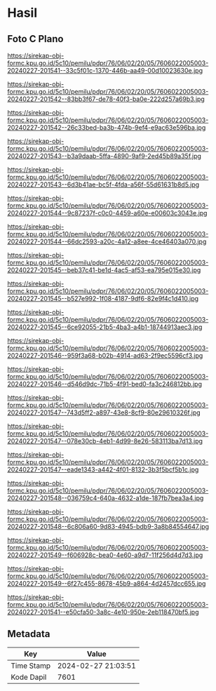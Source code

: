 # Hasil

## Foto C Plano

https://sirekap-obj-formc.kpu.go.id/5c10/pemilu/pdpr/76/06/02/20/05/7606022005003-20240227-201541--33c5f01c-1370-446b-aa49-00d10023630e.jpg

https://sirekap-obj-formc.kpu.go.id/5c10/pemilu/pdpr/76/06/02/20/05/7606022005003-20240227-201542--83bb3f67-de78-40f3-ba0e-222d257a69b3.jpg

https://sirekap-obj-formc.kpu.go.id/5c10/pemilu/pdpr/76/06/02/20/05/7606022005003-20240227-201542--26c33bed-ba3b-474b-9ef4-e9ac63e596ba.jpg

https://sirekap-obj-formc.kpu.go.id/5c10/pemilu/pdpr/76/06/02/20/05/7606022005003-20240227-201543--b3a9daab-5ffa-4890-9af9-2ed45b89a35f.jpg

https://sirekap-obj-formc.kpu.go.id/5c10/pemilu/pdpr/76/06/02/20/05/7606022005003-20240227-201543--6d3b41ae-bc5f-4fda-a56f-55d61631b8d5.jpg

https://sirekap-obj-formc.kpu.go.id/5c10/pemilu/pdpr/76/06/02/20/05/7606022005003-20240227-201544--9c87237f-c0c0-4459-a60e-e00603c3043e.jpg

https://sirekap-obj-formc.kpu.go.id/5c10/pemilu/pdpr/76/06/02/20/05/7606022005003-20240227-201544--66dc2593-a20c-4a12-a8ee-4ce46403a070.jpg

https://sirekap-obj-formc.kpu.go.id/5c10/pemilu/pdpr/76/06/02/20/05/7606022005003-20240227-201545--beb37c41-be1d-4ac5-af53-ea795e015e30.jpg

https://sirekap-obj-formc.kpu.go.id/5c10/pemilu/pdpr/76/06/02/20/05/7606022005003-20240227-201545--b527e992-1f08-4187-9df6-82e9f4c1d410.jpg

https://sirekap-obj-formc.kpu.go.id/5c10/pemilu/pdpr/76/06/02/20/05/7606022005003-20240227-201545--6ce92055-21b5-4ba3-a4b1-18744913aec3.jpg

https://sirekap-obj-formc.kpu.go.id/5c10/pemilu/pdpr/76/06/02/20/05/7606022005003-20240227-201546--959f3a68-b02b-4914-ad63-2f9ec5596cf3.jpg

https://sirekap-obj-formc.kpu.go.id/5c10/pemilu/pdpr/76/06/02/20/05/7606022005003-20240227-201546--d546d9dc-71b5-4f91-bed0-fa3c246812bb.jpg

https://sirekap-obj-formc.kpu.go.id/5c10/pemilu/pdpr/76/06/02/20/05/7606022005003-20240227-201547--743d5ff2-a897-43e8-8cf9-80e29610326f.jpg

https://sirekap-obj-formc.kpu.go.id/5c10/pemilu/pdpr/76/06/02/20/05/7606022005003-20240227-201547--078e30cb-4eb1-4d99-8e26-583113ba7d13.jpg

https://sirekap-obj-formc.kpu.go.id/5c10/pemilu/pdpr/76/06/02/20/05/7606022005003-20240227-201547--eade1343-a442-4f01-8132-3b3f5bcf5b1c.jpg

https://sirekap-obj-formc.kpu.go.id/5c10/pemilu/pdpr/76/06/02/20/05/7606022005003-20240227-201548--036759c4-640a-4632-a1de-187fb7bea3a4.jpg

https://sirekap-obj-formc.kpu.go.id/5c10/pemilu/pdpr/76/06/02/20/05/7606022005003-20240227-201548--6c806a60-9d83-4945-bdb9-3a8b84554647.jpg

https://sirekap-obj-formc.kpu.go.id/5c10/pemilu/pdpr/76/06/02/20/05/7606022005003-20240227-201549--f606928c-bea0-4e60-a9d7-11f256d4d7d3.jpg

https://sirekap-obj-formc.kpu.go.id/5c10/pemilu/pdpr/76/06/02/20/05/7606022005003-20240227-201549--6f27c455-8678-45b9-a864-4d2457dcc655.jpg

https://sirekap-obj-formc.kpu.go.id/5c10/pemilu/pdpr/76/06/02/20/05/7606022005003-20240227-201541--e50cfa50-3a8c-4e10-950e-2eb118470bf5.jpg


## Metadata

| Key        | Value               |
| ---------- | ------------------- |
| Time Stamp | 2024-02-27 21:03:51 |
| Kode Dapil | 7601                |



